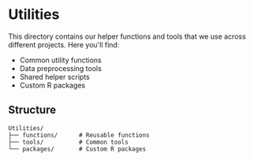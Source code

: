 # Utilities

This directory contains our helper functions and tools that we use across different projects. Here you'll find:

- Common utility functions
- Data preprocessing tools
- Shared helper scripts
- Custom R packages

## Structure
```
Utilities/
├── functions/      # Reusable functions
├── tools/          # Common tools
└── packages/       # Custom R packages
```
